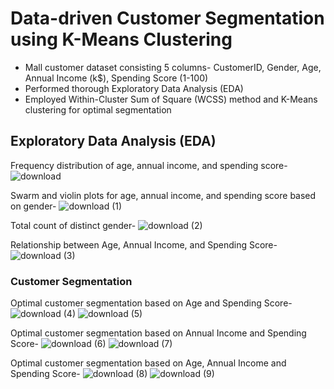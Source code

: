 # Data-driven Customer Segmentation using K-Means Clustering

- Mall customer dataset consisting 5 columns- CustomerID, Gender, Age, Annual Income (k$), Spending Score (1-100)
- Performed thorough Exploratory Data Analysis (EDA)
- Employed Within-Cluster Sum of Square (WCSS) method and K-Means clustering for optimal segmentation

## Exploratory Data Analysis (EDA)

Frequency distribution of age, annual income, and spending score-
![download](https://github.com/fahmidanahiyan/Data-driven-Customer-Segmentation-using-K-Means-Clustering/assets/117027098/e14b889e-d893-4c62-be5c-71362db442e5)

Swarm and violin plots for age, annual income, and spending score based on gender-
![download (1)](https://github.com/fahmidanahiyan/Data-driven-Customer-Segmentation-using-K-Means-Clustering/assets/117027098/3d8c47c8-380b-4ccb-8ea5-a89f0033ce0a)

Total count of distinct gender-
![download (2)](https://github.com/fahmidanahiyan/Data-driven-Customer-Segmentation-using-K-Means-Clustering/assets/117027098/8fb00821-14cc-4a35-9880-37c933e03354)

Relationship between Age, Annual Income, and Spending Score-
![download (3)](https://github.com/fahmidanahiyan/Data-driven-Customer-Segmentation-using-K-Means-Clustering/assets/117027098/60d698e5-62fb-42fc-8d32-9a693df3c083)

### Customer Segmentation

Optimal customer segmentation based on Age and Spending Score-
![download (4)](https://github.com/fahmidanahiyan/Data-driven-Customer-Segmentation-using-K-Means-Clustering/assets/117027098/90694c9e-4c70-407e-9138-26c7e7a32df9)
![download (5)](https://github.com/fahmidanahiyan/Data-driven-Customer-Segmentation-using-K-Means-Clustering/assets/117027098/3b6d2d37-b509-4534-8035-4710d2d07c20)

Optimal customer segmentation based on Annual Income and Spending Score-
![download (6)](https://github.com/fahmidanahiyan/Data-driven-Customer-Segmentation-using-K-Means-Clustering/assets/117027098/cb86f946-453e-4d27-9b11-fd611006533a)
![download (7)](https://github.com/fahmidanahiyan/Data-driven-Customer-Segmentation-using-K-Means-Clustering/assets/117027098/93da66da-62d1-4bef-8d60-0c03b23c3203)

Optimal customer segmentation based on Age, Annual Income and Spending Score-
![download (8)](https://github.com/fahmidanahiyan/Data-driven-Customer-Segmentation-using-K-Means-Clustering/assets/117027098/bf189c31-f2e5-42f4-ae58-3dfb69e59560)
![download (9)](https://github.com/fahmidanahiyan/Data-driven-Customer-Segmentation-using-K-Means-Clustering/assets/117027098/e7850dd4-863a-4d68-b492-d2c31f314973)
